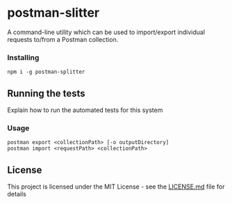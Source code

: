 # postman-slitter

A command-line utility which can be used to import/export individual requests to/from a Postman collection.

### Installing

```
npm i -g postman-splitter
```

## Running the tests

Explain how to run the automated tests for this system

### Usage

```
postman export <collectionPath> [-o outputDirectory]
postman import <requestPath> <collectionPath>
```

## License

This project is licensed under the MIT License - see the [LICENSE.md](LICENSE.md) file for details